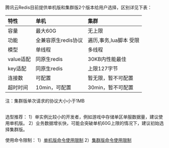 腾讯云Redis目前提供单机版和集群版2个版本给用户选择，区别详见下表：

|特性|单机|集群|
|:--|:--|:--|
|容量|最大60G|无上限|
|功能|全兼容原生redis协议|遍历,事务,lua脚本 受限|
|模型|单线程|多线程|
|value适配|同原生redis|30KB内性能最佳|
|key适配|同原生redis|上限127字节|
|连接数|可配置|暂无限，暂不可配置|
|超时时间|10min，可配置|30min，暂不可配置 |
注：集群版单次请求的协议大小小于1MB


<br>
选型推荐：
1）单实例比较小的开发者，例如游戏中存储单区单服数据量，建议使用单机版。
2）业务数据增长快，可能会突破单机60G上限的情况下，建议初始选择集群版。

使用命令限制：
1）[单机版命令使用限制](https://www.qcloud.com/doc/product/239/%E4%BD%BF%E7%94%A8%E9%99%90%E5%88%B6)
2）[集群版命令使用限制](https://www.qcloud.com/doc/product/239/%E4%BD%BF%E7%94%A8%E9%99%90%E5%88%B6)
